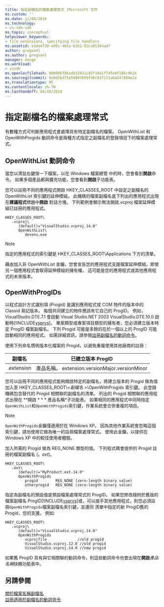 ```yaml
---
title: 指定副檔名的檔案處理常式 |Microsoft 文件
ms.custom: ''
ms.date: 11/04/2016
ms.technology:
- vs-ide-sdk
ms.topic: conceptual
helpviewer_keywords:
- file extensions, specifying file handlers
ms.assetid: e3de4730-a95c-465a-b3b2-92ca85364ad7
author: gregvanl
ms.author: gregvanl
manager: douge
ms.workload:
- vssdk
ms.openlocfilehash: 0d0086f8badb32431c85f16e1f74fe8f186c9b2e
ms.sourcegitcommit: 6a9d5bd75e50947659fd6c837111a6a547884e2a
ms.translationtype: MT
ms.contentlocale: zh-TW
ms.lasthandoff: 04/16/2018
---
```

# <a name="specifying-file-handlers-for-file-name-extensions"></a>指定副檔名的檔案處理常式
有數種方式可判斷應用程式會處理具有特定副檔名的檔案。 OpenWithList 和 OpenWithProgids 動詞命令是兩種方式指定之副檔名的登錄項目下的檔案處理常式。  
  
## <a name="openwithlist-verb"></a>OpenWithList 動詞命令  
 當您以滑鼠右鍵按一下檔案，以在 Windows 檔案總管 中的時，您會看到**開啟**命令。 如果多個產品都與擴充功能，您會看到**開啟**子功能表。  
  
 您可以註冊不同的應用程式開啟 HKEY_CLASSES_ROOT 中設定之副檔名的 OpenWithList 索引鍵的延伸模組。 此機碼的檔案副檔名底下列出的應用程式出現在**建議程式**標題中**開啟** 對話方塊。 下列範例會顯示無法開啟.vcproj 檔案延伸模組已註冊的應用程式。  
  
```  
HKEY_CLASSES_ROOT\  
   .vcproj\  
      (default)="VisualStudio.vcproj.14.0"  
      OpenWithList\  
         devenv.exe  
```  
  
> [!NOTE]
>  指定的應用程式的索引鍵是 HKEY_CLASSES_ROOT\Applications 下方的清單。  
  
 藉由加入非 OpenWithList 金鑰，您會宣告您的應用程式支援檔案延伸模組，即使另一個應用程式會取得延伸模組的擁有權。 這可能是您的應用程式或其他應用程式的未來版本。  
  
## <a name="openwithprogids"></a>OpenWithProgIDs  
 以程式設計方式識別項 (Progid) 是識別應用程式或 COM 物件的版本中的 Classid 易記版本。 每個共同建立的物件應該有它自己的 ProgID。 例如，VisualStudio.DTE.7.1 會啟動 Visual Studio.NET 2003 VisualStudio.DTE.10.0 啟動時[!INCLUDE[vsprvs](../code-quality/includes/vsprvs_md.md)]。 專案類型或專案項目類型的擁有者，您必須建立版本特定 ProgID 檔案副檔名。 下列 Progid 可能是多餘的在於一個以上的 ProgID 可能啟動相同的應用程式。 如需詳細資訊，請參閱[註冊副檔名的動詞命令](../extensibility/registering-verbs-for-file-name-extensions.md)。  
  
 使用下列命名慣例版本化檔案的 Progid，以避免重複使用其他廠商的註冊：  
  
|副檔名|已建立版本 ProgID|  
|--------------------|----------------------|  
|.extension|產品名稱。 extension.versionMajor.versionMinor|  
  
 您可以註冊不同的應用程式能夠開啟特定的副檔名，將建立版本的 Progid 做為值加入至 HKEY_CLASSES_ROOT\\*\<副檔名 >*\OpenWithProgids 索引鍵。 此登錄機碼包含替代的 Progid 相關聯的副檔名的清單。 列出的 Progid 相關聯的應用程式出現在 **開啟 * * * 產品名稱*子功能表。 如果相同的應用程式中同時指定`OpenWithList`和`OpenWithProgids`索引鍵，作業系統會合併重複的項目。  
  
> [!NOTE]
>  `OpenWithProgids`金鑰僅適用於在 Windows XP。 因為其他作業系統會忽略這個索引鍵，請勿使用它做為唯一的註冊檔案處理常式。 使用此金鑰，以提供在 Windows XP 中的較佳使用者體驗。  
  
 加入所需的 Progid 做為 REG_NONE 類型的值。 下列程式碼會提供的 Progid 註冊的檔案副檔名 (。*ext*)。  
  
```  
HKEY_CLASSES_ROOT\  
   .ext\  
      (default)="MyProduct.ext.14.0"  
      OpenWithProgids  
         progid        REG_NONE (zero-length binary value)  
         otherprogid   REG_NONE (zero-length binary value)  
```  
  
 指定為副檔名的預設值是預設檔案處理常式的 ProgID。 如果您修改隨附於舊版的檔案副檔名 ProgID[!INCLUDE[vsprvs](../code-quality/includes/vsprvs_md.md)]或，可以接手其他應用程式，則您必須註冊`OpenWithProgids`檔案副檔名索引鍵，並連同 清單中指定的新 ProgID舊的 Progid，您的支援。 例如:   
  
```  
HKEY_CLASSES_ROOT\  
   .vcproj\  
      (default)="VisualStudio.vcproj.14.0"  
      OpenWithProgids  
         vcprojfile              //old progid  
         VisualStudio.vcproj.12.0 //old progid  
         VisualStudio.vcproj.14.0 //new progid  
```  
  
 如果舊 ProgID 具有與它相關聯的動詞命令，則這些動詞命令也會出現在**開啟***產品名稱*快顯功能表中。  
  
## <a name="see-also"></a>另請參閱  
 [關於檔案名稱副檔名](../extensibility/about-file-name-extensions.md)   
 [註冊適用於副檔名的動詞命令](../extensibility/registering-verbs-for-file-name-extensions.md)